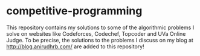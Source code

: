 competitive-programming
=======================

This repository contains my solutions to some of the algorithmic problems I solve on websites like Codeforces, Codechef,
Topcoder and UVa Online Judge. To be precise, the solutions to the problems I discuss on my blog at 
http://blog.anirudhrb.com/ are added to this repository!
